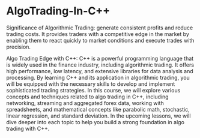 # AlgoTrading-In-C++

Significance of Algorithmic Trading: generate consistent profits and reduce trading costs. It provides traders with a competitive edge in the market by enabling them to react quickly to market conditions and execute trades with precision.

Algo Trading Edge with C++: C++ is a powerful programming language that is widely used in the finance industry, including algorithmic trading. It offers high performance, low latency, and extensive libraries for data analysis and processing.
By learning C++ and its application in algorithmic trading, you will be equipped with the necessary skills to develop and implement sophisticated trading strategies. In this course, we will explore various concepts and techniques related to algo trading in C++, including networking, streaming and aggregated forex data, working with spreadsheets, and mathematical concepts like parabolic math, stochastic, linear regression, and standard deviation.
In the upcoming lessons, we will dive deeper into each topic to help you build a strong foundation in algo trading with C++.
